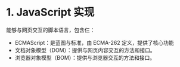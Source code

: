 # 1. JavaScript 实现

能够与网页交互的脚本语言，包含仨：

- ECMAScript：是蓝图与标准，由 ECMA-262 定义，提供了核心功能
- 文档对象模型（DOM）：提供与网页内容交互的方法和接口。
- 浏览器对象模型（BOM）：提供与浏览器交互的方法和接口。




